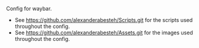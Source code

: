 Config for waybar.

- See https://github.com/alexanderabesteh/Scripts.git for the scripts used throughout the config.
- See https://github.com/alexanderabesteh/Assets.git for the images used throughout the config.
